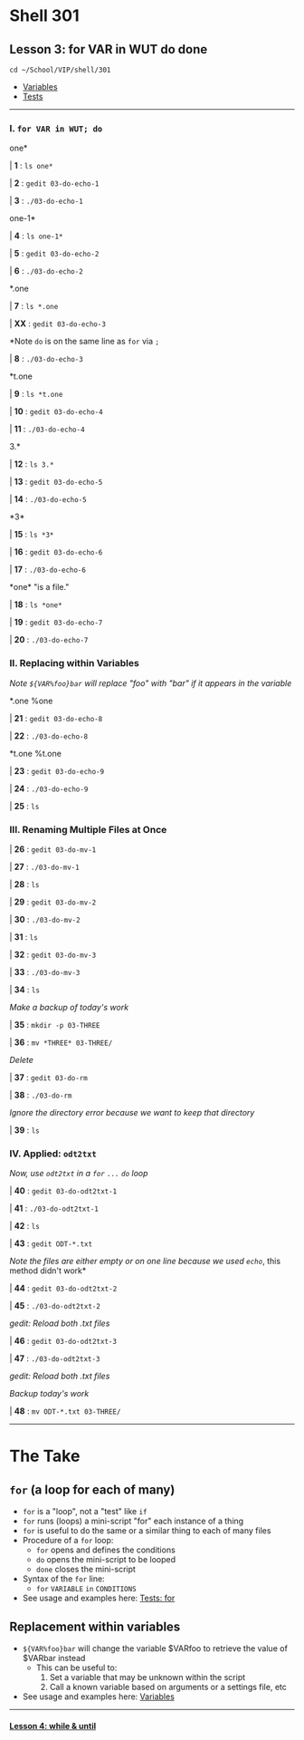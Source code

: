 # Shell 301
## Lesson 3: for VAR in WUT do done

`cd ~/School/VIP/shell/301`

- [Variables](https://github.com/inkVerb/vip/blob/master/Cheat-Sheets/Variables.md)
- [Tests](https://github.com/inkVerb/vip/blob/master/Cheat-Sheets/Tests.md)

___

### I. `for VAR in WUT; do`

one*

| **1** : `ls one*`

| **2** : `gedit 03-do-echo-1`

| **3** : `./03-do-echo-1`

one-1*

| **4** : `ls one-1*`

| **5** : `gedit 03-do-echo-2`

| **6** : `./03-do-echo-2`

*.one

| **7** : `ls *.one`

| **XX** : `gedit 03-do-echo-3`

*Note `do` is on the same line as `for` via `;`

| **8** : `./03-do-echo-3`

*t.one

| **9** : `ls *t.one`

| **10** : `gedit 03-do-echo-4`

| **11** : `./03-do-echo-4`

3.*

| **12** : `ls 3.*`

| **13** : `gedit 03-do-echo-5`

| **14** : `./03-do-echo-5`

\*3*

| **15** : `ls *3*`

| **16** : `gedit 03-do-echo-6`

| **17** : `./03-do-echo-6`

\*one* "is a file."

| **18** : `ls *one*`

| **19** : `gedit 03-do-echo-7`

| **20** : `./03-do-echo-7`

### II. Replacing within Variables

*Note `${VAR%foo}bar` will replace "foo" with "bar" if it appears in the variable*

*.one %one

| **21** : `gedit 03-do-echo-8`

| **22** : `./03-do-echo-8`

*t.one %t.one

| **23** : `gedit 03-do-echo-9`

| **24** : `./03-do-echo-9`

| **25** : `ls`

### III. Renaming Multiple Files at Once

| **26** : `gedit 03-do-mv-1`

| **27** : `./03-do-mv-1`

| **28** : `ls`

| **29** : `gedit 03-do-mv-2`

| **30** : `./03-do-mv-2`

| **31** : `ls`

| **32** : `gedit 03-do-mv-3`

| **33** : `./03-do-mv-3`

| **34** : `ls`

*Make a backup of today's work*

| **35** : `mkdir -p 03-THREE`

| **36** : `mv *THREE* 03-THREE/`

*Delete*

| **37** : `gedit 03-do-rm`

| **38** : `./03-do-rm`

*Ignore the directory error because we want to keep that directory*

| **39** : `ls`

### IV. Applied: `odt2txt`

*Now, use `odt2txt` in a `for` `...` `do` loop*

| **40** : `gedit 03-do-odt2txt-1`

| **41** : `./03-do-odt2txt-1`

| **42** : `ls`

| **43** : `gedit ODT-*.txt`

*Note the files are either empty or on one line because we used `echo`*, this method didn't work*

| **44** : `gedit 03-do-odt2txt-2`

| **45** : `./03-do-odt2txt-2`

*gedit: Reload both .txt files*

| **46** : `gedit 03-do-odt2txt-3`

| **47** : `./03-do-odt2txt-3`

*gedit: Reload both .txt files*

*Backup today's work*

| **48** : `mv ODT-*.txt 03-THREE/`

___

# The Take

## `for` (a loop for each of many)
- `for` is a "loop", not a "test" like `if`
- `for` runs (loops) a mini-script "for" each instance of a thing
- `for` is useful to do the same or a similar thing to each of many files
- Procedure of a `for` loop:
  - `for` opens and defines the conditions
  - `do` opens the mini-script to be looped
  - `done` closes the mini-script
- Syntax of the `for` line:
  - `for` `VARIABLE` `in` `CONDITIONS`
- See usage and examples here: [Tests: for](https://github.com/inkVerb/vip/blob/master/Cheat-Sheets/Tests.md#iii-for-variabl-in-wut)

## Replacement within variables
- `${VAR%foo}bar` will change the variable $VARfoo to retrieve the value of $VARbar instead
  - This can be useful to:
    1. Set a variable that may be unknown within the script
    2. Call a known variable based on arguments or a settings file, etc
- See usage and examples here: [Variables](https://github.com/inkVerb/vip/blob/master/Cheat-Sheets/Variables.md)
___

#### [Lesson 4: while & until](https://github.com/inkVerb/vip/blob/master/301-shell/Lesson-04.md)
